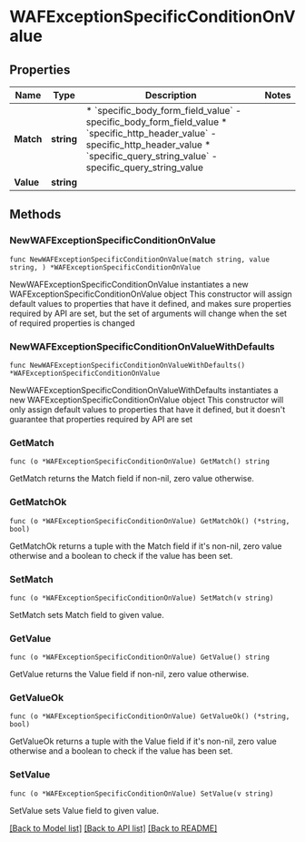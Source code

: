 # WAFExceptionSpecificConditionOnValue

## Properties

Name | Type | Description | Notes
------------ | ------------- | ------------- | -------------
**Match** | **string** | * &#x60;specific_body_form_field_value&#x60; - specific_body_form_field_value * &#x60;specific_http_header_value&#x60; - specific_http_header_value * &#x60;specific_query_string_value&#x60; - specific_query_string_value | 
**Value** | **string** |  | 

## Methods

### NewWAFExceptionSpecificConditionOnValue

`func NewWAFExceptionSpecificConditionOnValue(match string, value string, ) *WAFExceptionSpecificConditionOnValue`

NewWAFExceptionSpecificConditionOnValue instantiates a new WAFExceptionSpecificConditionOnValue object
This constructor will assign default values to properties that have it defined,
and makes sure properties required by API are set, but the set of arguments
will change when the set of required properties is changed

### NewWAFExceptionSpecificConditionOnValueWithDefaults

`func NewWAFExceptionSpecificConditionOnValueWithDefaults() *WAFExceptionSpecificConditionOnValue`

NewWAFExceptionSpecificConditionOnValueWithDefaults instantiates a new WAFExceptionSpecificConditionOnValue object
This constructor will only assign default values to properties that have it defined,
but it doesn't guarantee that properties required by API are set

### GetMatch

`func (o *WAFExceptionSpecificConditionOnValue) GetMatch() string`

GetMatch returns the Match field if non-nil, zero value otherwise.

### GetMatchOk

`func (o *WAFExceptionSpecificConditionOnValue) GetMatchOk() (*string, bool)`

GetMatchOk returns a tuple with the Match field if it's non-nil, zero value otherwise
and a boolean to check if the value has been set.

### SetMatch

`func (o *WAFExceptionSpecificConditionOnValue) SetMatch(v string)`

SetMatch sets Match field to given value.


### GetValue

`func (o *WAFExceptionSpecificConditionOnValue) GetValue() string`

GetValue returns the Value field if non-nil, zero value otherwise.

### GetValueOk

`func (o *WAFExceptionSpecificConditionOnValue) GetValueOk() (*string, bool)`

GetValueOk returns a tuple with the Value field if it's non-nil, zero value otherwise
and a boolean to check if the value has been set.

### SetValue

`func (o *WAFExceptionSpecificConditionOnValue) SetValue(v string)`

SetValue sets Value field to given value.



[[Back to Model list]](../README.md#documentation-for-models) [[Back to API list]](../README.md#documentation-for-api-endpoints) [[Back to README]](../README.md)



